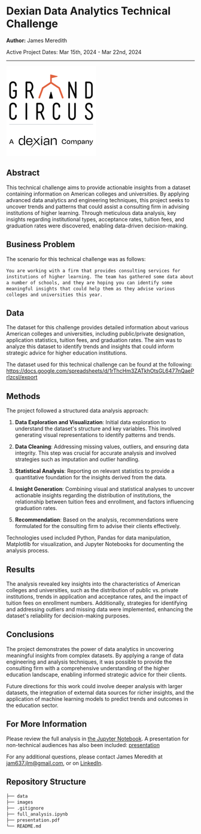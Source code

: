 # Dexian Data Analytics Technical Challenge

**Author:** James Meredith

Active Project Dates: Mar 15th, 2024 - Mar 22nd, 2024

***

![alt text](./images/company_logo.png)

## Abstract

This technical challenge aims to provide actionable insights from a dataset containing information on American colleges and universities. By applying advanced data analytics and engineering techniques, this project seeks to uncover trends and patterns that could assist a consulting firm in advising institutions of higher learning. Through meticulous data analysis, key insights regarding institutional types, acceptance rates, tuition fees, and graduation rates were discovered, enabling data-driven decision-making.

## Business Problem

The scenario for this technical challenge was as follows:

    You are working with a firm that provides consulting services for institutions of higher learning. The team has gathered some data about a number of schools, and they are hoping you can identify some meaningful insights that could help them as they advise various colleges and universities this year.

## Data

The dataset for this challenge provides detailed information about various American colleges and universities, including public/private designation, application statistics, tuition fees, and graduation rates. The aim was to analyze this dataset to identify trends and insights that could inform strategic advice for higher education institutions.

The dataset used for this technical challenge can be found at the following: https://docs.google.com/spreadsheets/d/1rThcHm3ZATkhOtsGL6477nQaePrIzcsl/export

## Methods

The project followed a structured data analysis approach:

1. **Data Exploration and Visualization**: Initial data exploration to understand the dataset's structure and key variables. This involved generating visual representations to identify patterns and trends.

2. **Data Cleaning**: Addressing missing values, outliers, and ensuring data integrity. This step was crucial for accurate analysis and involved strategies such as imputation and outlier handling.

3. **Statistical Analysis**: Reporting on relevant statistics to provide a quantitative foundation for the insights derived from the data.

4. **Insight Generation**: Combining visual and statistical analyses to uncover actionable insights regarding the distribution of institutions, the relationship between tuition fees and enrollment, and factors influencing graduation rates.

5. **Recommendation**: Based on the analysis, recommendations were formulated for the consulting firm to advise their clients effectively.

Technologies used included Python, Pandas for data manipulation, Matplotlib for visualization, and Jupyter Notebooks for documenting the analysis process.

## Results

The analysis revealed key insights into the characteristics of American colleges and universities, such as the distribution of public vs. private institutions, trends in application and acceptance rates, and the impact of tuition fees on enrollment numbers. Additionally, strategies for identifying and addressing outliers and missing data were implemented, enhancing the dataset's reliability for decision-making purposes.

## Conclusions

The project demonstrates the power of data analytics in uncovering meaningful insights from complex datasets. By applying a range of data engineering and analysis techniques, it was possible to provide the consulting firm with a comprehensive understanding of the higher education landscape, enabling informed strategic advice for their clients.

Future directions for this work could involve deeper analysis with larger datasets, the integration of external data sources for richer insights, and the application of machine learning models to predict trends and outcomes in the education sector.

## For More Information

Please review the full analysis in [the Jupyter Notebook](./full_analysis.ipynb). A presentation for non-technical audiences has also been included: [presentation](./presentation.pdf)

For any additional questions, please contact James Meredith at <jam637.jlm@gmail.com>, or on [LinkedIn](https://www.linkedin.com/in/jamesleemeredith/).

## Repository Structure

```
├── data
├── images
├── .gitignore
├── full_analysis.ipynb
├── presentation.pdf
└── README.md
```